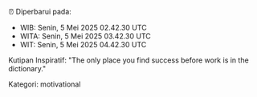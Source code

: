 ⏰ Diperbarui pada:
- WIB: Senin, 5 Mei 2025 02.42.30 UTC
- WITA: Senin, 5 Mei 2025 03.42.30 UTC
- WIT: Senin, 5 Mei 2025 04.42.30 UTC

Kutipan Inspiratif:
"The only place you find success before work is in the dictionary."


Kategori: motivational

